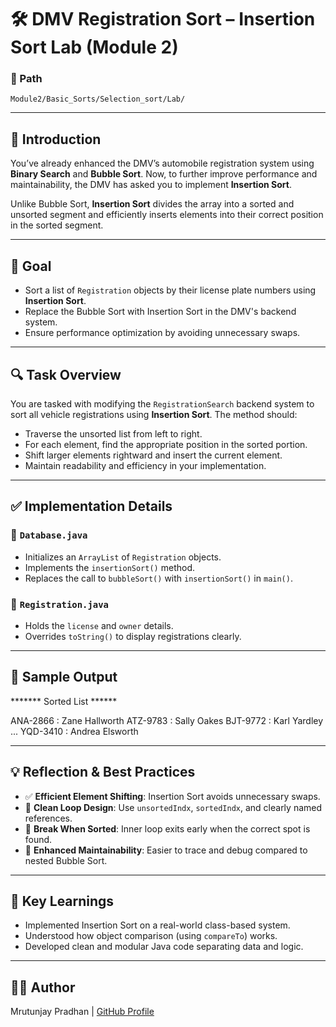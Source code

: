 # 🛠️ DMV Registration Sort – Insertion Sort Lab (Module 2)

### 📂 Path
`Module2/Basic_Sorts/Selection_sort/Lab/`

---

## 📘 Introduction

You’ve already enhanced the DMV’s automobile registration system using **Binary Search** and **Bubble Sort**. Now, to further improve performance and maintainability, the DMV has asked you to implement **Insertion Sort**.

Unlike Bubble Sort, **Insertion Sort** divides the array into a sorted and unsorted segment and efficiently inserts elements into their correct position in the sorted segment.

---

## 🎯 Goal

- Sort a list of `Registration` objects by their license plate numbers using **Insertion Sort**.
- Replace the Bubble Sort with Insertion Sort in the DMV's backend system.
- Ensure performance optimization by avoiding unnecessary swaps.

---

## 🔍 Task Overview

You are tasked with modifying the `RegistrationSearch` backend system to sort all vehicle registrations using **Insertion Sort**. The method should:

- Traverse the unsorted list from left to right.
- For each element, find the appropriate position in the sorted portion.
- Shift larger elements rightward and insert the current element.
- Maintain readability and efficiency in your implementation.

---

## ✅ Implementation Details

### 🔸 `Database.java`
- Initializes an `ArrayList` of `Registration` objects.
- Implements the `insertionSort()` method.
- Replaces the call to `bubbleSort()` with `insertionSort()` in `main()`.

### 🔸 `Registration.java`
- Holds the `license` and `owner` details.
- Overrides `toString()` to display registrations clearly.

---

## 📌 Sample Output
******* Sorted List ******

ANA-2866 : Zane Hallworth
ATZ-9783 : Sally Oakes
BJT-9772 : Karl Yardley
...
YQD-3410 : Andrea Elsworth

---

## 💡 Reflection & Best Practices

- ✅ **Efficient Element Shifting**: Insertion Sort avoids unnecessary swaps.
- 🔄 **Clean Loop Design**: Use `unsortedIndx`, `sortedIndx`, and clearly named references.
- 💬 **Break When Sorted**: Inner loop exits early when the correct spot is found.
- 🧠 **Enhanced Maintainability**: Easier to trace and debug compared to nested Bubble Sort.

---

## 🧠 Key Learnings

- Implemented Insertion Sort on a real-world class-based system.
- Understood how object comparison (using `compareTo`) works.
- Developed clean and modular Java code separating data and logic.

---

## 👨‍💻 Author

Mrutunjay Pradhan | [GitHub Profile](https://github.com/MrutunjayPradhan)
